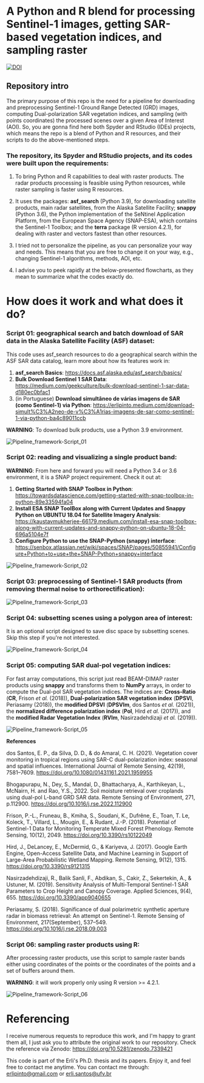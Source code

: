 # A Python and R blend for processing Sentinel-1 images, getting SAR-based vegetation indices, and sampling raster

[![DOI](https://zenodo.org/badge/522624694.svg)](https://zenodo.org/badge/latestdoi/522624694)

## Repository intro

The primary purpose of this repo is the need for a pipeline for downloading and preprocessing Sentinel-1 Ground Range Detected (GRD) images, computing Dual-polarization SAR vegetation indices, and sampling (with points coordinates) the processed scenes over a given Area of Interest (AOI). So, you are gonna find here both Spyder and RStudio (IDEs) projects, which means the repo is a blend of Python and R resources, and their scripts to do the above-mentioned steps.

### The repository, its Spyder and RStudio projects, and its codes were built upon the requirements:

1) To bring Python and R capabilities to deal with raster products. The radar products processing is feasible using Python resources, while raster sampling is faster using R resources.

2) It uses the packages: **asf_search** (Python 3.9), for downloading satellite products, main radar satellites, from the Alaska Satellite Facility; **snappy** (Python 3.6), the Python implementation of the SeNtinel Application Platform, from the European Space Agency (SNAP-ESA), which contains the Sentinel-1 Toolbox; and the **terra** package (R version 4.2.1), for dealing with raster and vectors fastest than other resources.

3) I tried not to personalize the pipeline, as you can personalize your way and needs. This means that you are free to change it on your way, e.g., changing Sentinel-1 algorithms, methods, AOI, etc.

4) I advise you to peek rapidly at the below-presented flowcharts, as they mean to summarize what the codes exactly do.

# How does it work and what does it do?
### Script 01: geographical search and batch download of SAR data in the Alaska Satellite Facility (ASF) dataset:

This code uses asf_search resources to do a geographical search within the ASF SAR data catalog, learn more about how its features work in:

1) **asf_search Basics**: https://docs.asf.alaska.edu/asf_search/basics/
2) **Bulk Download Sentinel 1 SAR Data**: https://medium.com/geekculture/bulk-download-sentinel-1-sar-data-d180ec0bfac1
3) (in Portuguese) **Download simultâneo de várias imagens de SAR (como Sentinel-1) via Python**: https://erlipinto.medium.com/download-simult%C3%A2neo-de-v%C3%A1rias-imagens-de-sar-como-sentinel-1-via-python-ba4c89011ccb

**WARNING**: To download bulk products, use a Python 3.9 environment. 

![Pipeline_framework-Script_01](https://user-images.githubusercontent.com/52005057/185178301-6ff7cb73-33c0-4bd4-961a-5e7deeaad6b4.png)

### Script 02: reading and visualizing a single product band:

**WARNING**: From here and forward you will need a Python 3.4 or 3.6 environment, it is a SNAP project requirement. Check it out at:
1) **Getting Started with SNAP Toolbox in Python**: https://towardsdatascience.com/getting-started-with-snap-toolbox-in-python-89e33594fa04
2) **Install ESA SNAP ToolBox along with Current Updates and Snappy Python on UBUNTU 18.04 for Satellite Imagery Analysis**: https://kaustavmukherjee-66179.medium.com/install-esa-snap-toolbox-along-with-current-updates-and-snappy-python-on-ubuntu-18-04-696a5104e7f
3) **Configure Python to use the SNAP-Python (snappy) interface**: https://senbox.atlassian.net/wiki/spaces/SNAP/pages/50855941/Configure+Python+to+use+the+SNAP-Python+snappy+interface

![Pipeline_framework-Script_02](https://user-images.githubusercontent.com/52005057/185178373-92cd7128-bf52-4630-ba00-5d809e2d35a9.png)

### Script 03: preprocessing of Sentinel-1 SAR products (from removing thermal noise to orthorectification):

![Pipeline_framework-Script_03](https://user-images.githubusercontent.com/52005057/185178407-ed607a5d-44e9-4623-92c3-3ce314e617e3.png)

### Script 04: subsetting scenes using a polygon area of interest:

It is an optional script designed to save disc space by subsetting scenes. Skip this step if you're not interested.

![Pipeline_framework-Script_04](https://user-images.githubusercontent.com/52005057/185178462-4566e0c6-6388-48b5-8b8f-27e31f3edba9.png)

### Script 05: computing SAR dual-pol vegetation indices:

For fast array computations, this script just read BEAM-DIMAP raster products using **snappy** and transforms them to **NumPy** arrays, in order to compute the Dual-pol SAR vegetation indices. The indices are: **Cross-Ratio** (**CR**, Frison *et al.* (2018)), **Dual-polarization SAR vegetation index** (**DPSVI**, Periasamy (2018)), the **modified DPSVI** (**DPSVIm**, dos Santos *et al.* (2021)), the **normalized difference polarization index** (**Pol**, Hird *et al.* (2017)), and the **modified Radar Vegetation Index** (**RVIm**, Nasirzadehdizaji *et al.* (2019)).

![Pipeline_framework-Script_05](https://user-images.githubusercontent.com/52005057/189922775-6b82281b-3360-4760-81c3-2c9a1d21c5b2.png)

**References**

dos Santos, E. P., da Silva, D. D., & do Amaral, C. H. (2021). Vegetation cover monitoring in tropical regions using SAR-C dual-polarization index: seasonal and spatial influences. International Journal of Remote Sensing, 42(19), 7581–7609. https://doi.org/10.1080/01431161.2021.1959955

Bhogapurapu, N., Dey, S., Mandal, D., Bhattacharya, A., Karthikeyan, L., McNairn, H. and Rao, Y.S., 2022. Soil moisture retrieval over croplands using dual-pol L-band GRD SAR data. Remote Sensing of Environment, 271, p.112900. https://doi.org/10.1016/j.rse.2022.112900

Frison, P.-L., Fruneau, B., Kmiha, S., Soudani, K., Dufrêne, E., Toan, T. Le, Koleck, T., Villard, L., Mougin, E., & Rudant, J.-P. (2018). Potential of Sentinel-1 Data for Monitoring Temperate Mixed Forest Phenology. Remote Sensing, 10(12), 2049. https://doi.org/10.3390/rs10122049

Hird, J., DeLancey, E., McDermid, G., & Kariyeva, J. (2017). Google Earth Engine, Open-Access Satellite Data, and Machine Learning in Support of Large-Area Probabilistic Wetland Mapping. Remote Sensing, 9(12), 1315. https://doi.org/10.3390/rs9121315

Nasirzadehdizaji, R., Balik Sanli, F., Abdikan, S., Cakir, Z., Sekertekin, A., & Ustuner, M. (2019). Sensitivity Analysis of Multi-Temporal Sentinel-1 SAR Parameters to Crop Height and Canopy Coverage. Applied Sciences, 9(4), 655. https://doi.org/10.3390/app9040655

Periasamy, S. (2018). Significance of dual polarimetric synthetic aperture radar in biomass retrieval: An attempt on Sentinel-1. Remote Sensing of Environment, 217(September), 537–549. https://doi.org/10.1016/j.rse.2018.09.003

### Script 06: sampling raster products using R:

After processing raster products, use this script to sample raster bands either using coordinates of the points or the coordinates of the points and a set of buffers around them.

**WARNING**: it will work properly only using R version >= 4.2.1.

![Pipeline_framework-Script_06](https://user-images.githubusercontent.com/52005057/185178550-4ebabbf6-db22-42a4-bf11-cb85736eadbd.png)

# Referencing
I receive numerous requests to reproduce this work, and I'm happy to grant them all, I just ask you to attribute the original work to our repository. Check the reference via Zenodo:
https://doi.org/10.5281/zenodo.7339421

This code is part of the Erli's Ph.D. thesis and its papers. Enjoy it, and feel free to contact me anytime. You can contact me through: erlipinto@gmail.com or erli.santos@ufv.br
